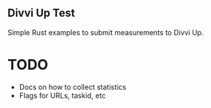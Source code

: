 ## Divvi Up Test

Simple Rust examples to submit measurements to Divvi Up.

# TODO

- Docs on how to collect statistics
- Flags for URLs, taskid, etc
